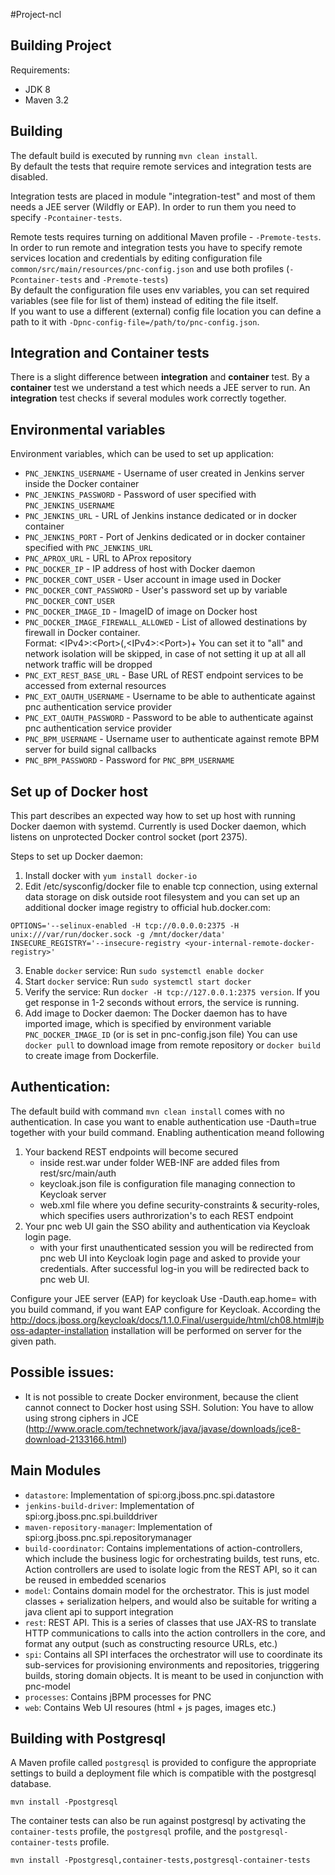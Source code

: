 #Project-ncl

Building Project
----------------
Requirements:

* JDK 8
* Maven 3.2


Building
--------
The default build is executed by running `mvn clean install`.<br />
By default the tests that require remote services and integration tests are disabled.<br />

Integration tests are placed in module "integration-test" and most of them needs a JEE server (Wildfly or EAP).
In order to run them you need to specify `-Pcontainer-tests`.

Remote tests requires turning on additional Maven profile - `-Premote-tests`.
In order to run remote and integration tests you have to specify remote services location and credentials by editing configuration file `common/src/main/resources/pnc-config.json` and use both profiles (`-Pcontainer-tests` and `-Premote-tests`)<br />
By default the configuration file uses env variables, you can set required variables (see file for list of them) instead of editing the file itself.<br />
If you want to use a different (external) config file location you can define a path to it with `-Dpnc-config-file=/path/to/pnc-config.json`.


Integration and Container tests
-------------------------------
There is a slight difference between **integration** and **container** test. By a **container** test we understand a test which needs a JEE server to run.
An **integration** test checks if several modules work correctly together.


Environmental variables
-----------------------

Environment variables, which can be used to set up application:

* `PNC_JENKINS_USERNAME` - Username of user created in Jenkins server inside the Docker container
* `PNC_JENKINS_PASSWORD` - Password of user specified with `PNC_JENKINS_USERNAME`
* `PNC_JENKINS_URL` - URL of Jenkins instance dedicated or in docker container
* `PNC_JENKINS_PORT` - Port of Jenkins dedicated or in docker container specified with `PNC_JENKINS_URL`
* `PNC_APROX_URL` - URL to AProx repository
* `PNC_DOCKER_IP` - IP address of host with Docker daemon
* `PNC_DOCKER_CONT_USER` - User account in image used in Docker
* `PNC_DOCKER_CONT_PASSWORD` - User's password set up by variable `PNC_DOCKER_CONT_USER`
* `PNC_DOCKER_IMAGE_ID` - ImageID of image on Docker host
* `PNC_DOCKER_IMAGE_FIREWALL_ALLOWED` - List of allowed destinations by firewall in Docker container. <br /> Format: \<IPv4>:\<Port>(,\<IPv4>:\<Port>)+
You can set it to "all" and network isolation will be skipped, in case of not setting it up at all
all network traffic will be dropped
* `PNC_EXT_REST_BASE_URL` - Base URL of REST endpoint services to be accessed from external resources
* `PNC_EXT_OAUTH_USERNAME` - Username to be able to authenticate against pnc authentication service provider
* `PNC_EXT_OAUTH_PASSWORD` -  Password to be able to authenticate against pnc authentication service provider
* `PNC_BPM_USERNAME` -  Username user to authenticate against remote BPM server for build signal callbacks
* `PNC_BPM_PASSWORD` -  Password for `PNC_BPM_USERNAME`


Set up of Docker host
------------
This part describes an expected way how to set up host with running Docker daemon with systemd.
Currently is used Docker daemon, which listens on unprotected Docker control socket (port 2375).

Steps to set up Docker daemon:

1. Install docker with `yum install docker-io`
2. Edit /etc/sysconfig/docker file to enable tcp connection, using external data storage on disk outside root filesystem and you can set up an additional docker image registry to official hub.docker.com:

```
OPTIONS='--selinux-enabled -H tcp://0.0.0.0:2375 -H unix:///var/run/docker.sock -g /mnt/docker/data'
INSECURE_REGISTRY='--insecure-registry <your-internal-remote-docker-registry>'
```

3. Enable `docker` service: Run `sudo systemctl enable docker`
4. Start `docker` service: Run `sudo systemctl start docker`
5. Verify the service: Run `docker -H tcp://127.0.0.1:2375 version`. If you get response in 1-2 seconds without errors, the service is running.
6. Add image to Docker daemon: The Docker daemon has to have imported image, which is specified by environment variable `PNC_DOCKER_IMAGE_ID` (or is set in pnc-config.json file) You can use `docker pull` to download image from remote repository or `docker build` to create image from Dockerfile.


Authentication:
---------------
The default build with command `mvn clean install` comes with no authentication. In case you want to enable authentication
use -Dauth=true together with your build command.
Enabling authentication meand following
1. Your backend REST endpoints will become secured
    - inside rest.war under folder WEB-INF are added files from rest/src/main/auth
    - keycloak.json file is configuration file managing connection to Keycloak server
    - web.xml file where you define security-constraints & security-roles, which specifies users
      authrorization's to each REST endpoint
2. Your pnc web UI gain the SSO ability and authentication via Keycloak login page.
    - with your first unauthenticated session you will be redirected from pnc web UI into
      Keycloak login page and asked to provide your credentials. After successful log-in you
      will be redirected back to pnc web UI.

Configure your JEE server (EAP) for keycloak
 Use -Dauth.eap.home=<path to your EAP installation> with you build command, if you want EAP configure for Keycloak.
 According the http://docs.jboss.org/keycloak/docs/1.1.0.Final/userguide/html/ch08.html#jboss-adapter-installation installation
 will be performed on server for the given path.



Possible issues:
------------
* It is not possible to create Docker environment, because the client cannot connect to Docker host using SSH. Solution: You have to  allow using strong ciphers in JCE (http://www.oracle.com/technetwork/java/javase/downloads/jce8-download-2133166.html)


Main Modules
------------
* `datastore`: Implementation of spi:org.jboss.pnc.spi.datastore
* `jenkins-build-driver`: Implementation of spi:org.jboss.pnc.spi.builddriver
* `maven-repository-manager`: Implementation of spi:org.jboss.pnc.spi.repositorymanager
* `build-coordinator`: Contains implementations of action-controllers, which include the business logic for orchestrating builds, test runs, etc. Action controllers are used to isolate logic from the REST API, so it can be reused in embedded scenarios
* `model`: Contains domain model for the orchestrator. This is just model classes + serialization helpers, and would also be suitable for writing a java client api to support integration
* `rest`: REST API. This is a series of classes that use JAX-RS to translate HTTP communications to calls into the action controllers in the core, and format any output (such as constructing resource URLs, etc.)
* `spi`: Contains all SPI interfaces the orchestrator will use to coordinate its sub-services for provisioning environments and repositories, triggering builds, storing domain objects. It is meant to be used in conjunction with pnc-model
* `processes`: Contains jBPM processes for PNC
* `web`: Contains Web UI resoures (html + js pages, images etc.)

Building with Postgresql
-----------------------
A Maven profile called `postgresql` is provided to configure the appropriate settings to build a deployment file which is compatible with the postgresql database.

    mvn install -Ppostgresql

The container tests can also be run against postgresql by activating the `container-tests` profile, the `postgresql` profile, and the `postgresql-container-tests` profile.

    mvn install -Ppostgresql,container-tests,postgresql-container-tests
